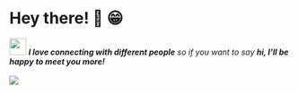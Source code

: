 <!-- Greeting -->
# Hey there! 👋 😁

<!--Introduction -->
<div>
<img src="https://media.giphy.com/media/WUlplcMpOCEmTGBtBW/giphy.gif" width="30"> <em><b>I love connecting with different people</b> so if you want to say <b>hi, I'll be happy to meet you more!</b></em>
<br/>
<br/>
<!-- Profile View Count and GitStats -->
<!-- gif Image -->
<div>
        <img order-radius="100px" src="https://cdn.jsdelivr.net/gh/sun0225SUN/photos/images/202108300019556.gif"/></div>
</div>
</div>
